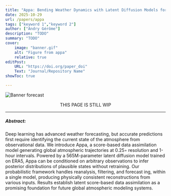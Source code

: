```yaml
---
title: "Appa: Bending Weather Dynamics with Latent Diffusion Models for Global Data Assimilation" 
date: 2025-10-29
url: /papers/appa
tags: ["keyword 1","keyword 2"]
author: ["Andry Gérôme"]
description: "TODO" 
summary: "TODO"
cover:
    image: "banner.gif"
    alt: "Figure from appa"
    relative: true
editPost:
    URL: "https://doi.org/paper_doi"
    Text: "Journal/Repository Name"
showToc: true

---
```

![Banner forecast](banner.gif#center)

<p style="text-align: center;">THIS PAGE IS STILL WIP</p>

---

<!-- ##### Download:

- [Paper](/paper.pdf)
- [Online appendix](/appendix.pdf)
- [Code and data](https://github.com/paper_repo)

--- -->

##### Abstract:

Deep learning has advanced weather forecasting, but accurate predictions first require identifying the current state of the atmosphere from observational data. We introduce Appa, a score-based data assimilation model generating global atmospheric trajectories at 0.25◦ resolution and 1-hour intervals. Powered by a 565M-parameter latent diffusion model trained on ERA5, Appa can be conditioned on arbitrary observations to infer posterior distributions of plausible states without retraining. Our probabilistic framework handles reanalysis, filtering, and forecast
ing, within a single model, producing physically consistent reconstructions from various inputs. Results establish latent score-based data assimilation as a promising foundation for future global atmospheric modeling systems.


<!-- ---

##### Figure X:  Figure title

![](/figurex.png)

---

##### Citation

Author 1, Author 2. Year. "Title." *Journal* Volume (Issue): First page–Last page. https://doi.org/paper_doi.

```BibTeX
@article{AAYY,
author = {Author 1 and Author 2},
doi = {paper_doi},
journal = {Journal},
number = {Issue},
pages = {XXX--YYY},
title = {Title},
volume = {Volume},
year = {Year}}
```

---

##### Related material

+ [Presentation slides](/presentation.pdf) -->